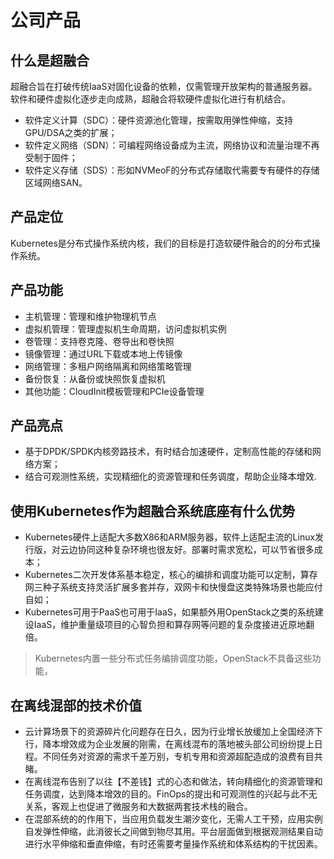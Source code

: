 # 公司产品

## 什么是超融合

超融合旨在打破传统IaaS对固化设备的依赖，仅需管理开放架构的普通服务器。软件和硬件虚拟化逐步走向成熟，超融合将软硬件虚拟化进行有机结合。

+ 软件定义计算（SDC）：硬件资源池化管理，按需取用弹性伸缩，支持GPU/DSA之类的扩展；
+ 软件定义网络（SDN）：可编程网络设备成为主流，网络协议和流量治理不再受制于固件；
+ 软件定义存储（SDS）：形如NVMeoF的分布式存储取代需要专有硬件的存储区域网络SAN。

## 产品定位
 
Kubernetes是分布式操作系统内核，我们的目标是打造软硬件融合的的分布式操作系统。
## 产品功能

+ 主机管理：管理和维护物理机节点
+ 虚拟机管理：管理虚拟机生命周期，访问虚拟机实例
+ 卷管理：支持卷克隆、卷导出和卷快照
+ 镜像管理：通过URL下载或本地上传镜像
+ 网络管理：多租户网络隔离和网络策略管理
+ 备份恢复：从备份或快照恢复虚拟机
+ 其他功能：CloudInit模板管理和PCIe设备管理

## 产品亮点

+ 基于DPDK/SPDK内核旁路技术，有时结合加速硬件，定制高性能的存储和网络方案；
+ 结合可观测性系统，实现精细化的资源管理和任务调度，帮助企业降本增效.

## 使用Kubernetes作为超融合系统底座有什么优势

+ Kubernetes硬件上适配大多数X86和ARM服务器，软件上适配主流的Linux发行版，对云边协同这种复杂环境也很友好。部署时需求宽松，可以节省很多成本；
+ Kubernetes二次开发体系基本稳定，核心的编排和调度功能可以定制，算存网三种子系统支持灵活扩展多套并存，双网卡和快慢盘这类特殊场景也能应付自如；
+ Kubernetes可用于PaaS也可用于IaaS，如果额外用OpenStack之类的系统建设IaaS，维护重量级项目的心智负担和算存网等问题的复杂度接进近原地翻倍。

> Kubernetes内置一些分布式任务编排调度功能，OpenStack不具备这些功能，

## 在离线混部的技术价值

+ 云计算场景下的资源碎片化问题存在日久，因为行业增长放缓加上全国经济下行，降本增效成为企业发展的刚需，在离线混布的落地被头部公司纷纷提上日程。不同任务对资源的需求千差万别，专机专用和资源超配造成的浪费有目共睹。
+ 在离线混布告别了以往【不差钱】式的心态和做法，转向精细化的资源管理和任务调度，达到降本增效的目的。FinOps的提出和可观测性的兴起与此不无关系，客观上也促进了微服务和大数据两套技术栈的融合。
+ 在混部系统的的作用下，当应用负载发生潮汐变化，无需人工干预，应用实例自发弹性伸缩，此消彼长之间做到物尽其用。平台层面做到根据观测结果自动进行水平伸缩和垂直伸缩，有时还需要考量操作系统和体系结构的干扰因素。